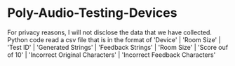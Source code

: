 # Poly-Audio-Testing-Devices

For privacy reasons, I will not disclose the data that we have collected. Python code read a csv file that is in the format of 'Device' | 'Room Size' | 'Test ID' | 'Generated Strings' | 'Feedback Strings' | 'Room Size' | 'Score ouf of 10' | 'Incorrect Original Characters' | 'Incorrect Feedback Characters'
